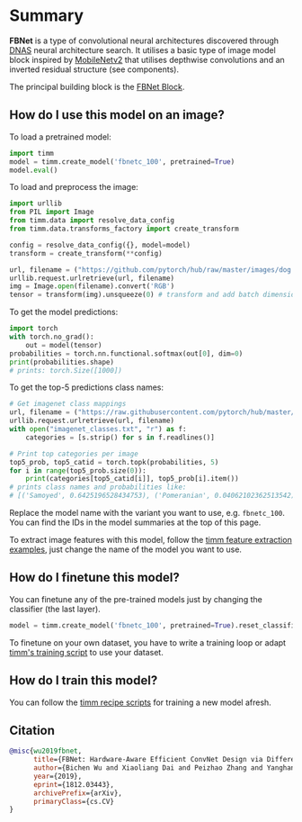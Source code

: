 # Summary

**FBNet** is a type of convolutional neural architectures discovered through [DNAS](https://paperswithcode.com/method/dnas) neural architecture search. It utilises a basic type of image model block inspired by [MobileNetv2](https://paperswithcode.com/method/mobilenetv2) that utilises depthwise convolutions and an inverted residual structure (see components).

The principal building block is the [FBNet Block](https://paperswithcode.com/method/fbnet-block).

## How do I use this model on an image?
To load a pretrained model:

```python
import timm
model = timm.create_model('fbnetc_100', pretrained=True)
model.eval()
```

To load and preprocess the image:
```python 
import urllib
from PIL import Image
from timm.data import resolve_data_config
from timm.data.transforms_factory import create_transform

config = resolve_data_config({}, model=model)
transform = create_transform(**config)

url, filename = ("https://github.com/pytorch/hub/raw/master/images/dog.jpg", "dog.jpg")
urllib.request.urlretrieve(url, filename)
img = Image.open(filename).convert('RGB')
tensor = transform(img).unsqueeze(0) # transform and add batch dimension
```

To get the model predictions:
```python
import torch
with torch.no_grad():
    out = model(tensor)
probabilities = torch.nn.functional.softmax(out[0], dim=0)
print(probabilities.shape)
# prints: torch.Size([1000])
```

To get the top-5 predictions class names:
```python
# Get imagenet class mappings
url, filename = ("https://raw.githubusercontent.com/pytorch/hub/master/imagenet_classes.txt", "imagenet_classes.txt")
urllib.request.urlretrieve(url, filename) 
with open("imagenet_classes.txt", "r") as f:
    categories = [s.strip() for s in f.readlines()]

# Print top categories per image
top5_prob, top5_catid = torch.topk(probabilities, 5)
for i in range(top5_prob.size(0)):
    print(categories[top5_catid[i]], top5_prob[i].item())
# prints class names and probabilities like:
# [('Samoyed', 0.6425196528434753), ('Pomeranian', 0.04062102362513542), ('keeshond', 0.03186424449086189), ('white wolf', 0.01739676296710968), ('Eskimo dog', 0.011717947199940681)]
```

Replace the model name with the variant you want to use, e.g. `fbnetc_100`. You can find the IDs in the model summaries at the top of this page.

To extract image features with this model, follow the [timm feature extraction examples](https://rwightman.github.io/pytorch-image-models/feature_extraction/), just change the name of the model you want to use.

## How do I finetune this model?
You can finetune any of the pre-trained models just by changing the classifier (the last layer).
```python
model = timm.create_model('fbnetc_100', pretrained=True).reset_classifier(NUM_FINETUNE_CLASSES)
```
To finetune on your own dataset, you have to write a training loop or adapt [timm's training
script](https://github.com/rwightman/pytorch-image-models/blob/master/train.py) to use your dataset.

## How do I train this model?

You can follow the [timm recipe scripts](https://rwightman.github.io/pytorch-image-models/scripts/) for training a new model afresh.

## Citation

```BibTeX
@misc{wu2019fbnet,
      title={FBNet: Hardware-Aware Efficient ConvNet Design via Differentiable Neural Architecture Search}, 
      author={Bichen Wu and Xiaoliang Dai and Peizhao Zhang and Yanghan Wang and Fei Sun and Yiming Wu and Yuandong Tian and Peter Vajda and Yangqing Jia and Kurt Keutzer},
      year={2019},
      eprint={1812.03443},
      archivePrefix={arXiv},
      primaryClass={cs.CV}
}
```

<!--
Models:
- Name: fbnetc_100
  Metadata:
    FLOPs: 508940064
    Epochs: 360
    Batch Size: 256
    Training Data:
    - ImageNet
    Training Techniques:
    - SGD with Momentum
    - Weight Decay
    Training Resources: 8x GPUs
    Architecture:
    - 1x1 Convolution
    - Convolution
    - Dense Connections
    - Dropout
    - FBNet Block
    - Global Average Pooling
    - Softmax
    File Size: 22525094
    Tasks:
    - Image Classification
    ID: fbnetc_100
    LR: 0.1
    Layers: 22
    Dropout: 0.2
    Crop Pct: '0.875'
    Momentum: 0.9
    Image Size: '224'
    Weight Decay: 0.0005
    Interpolation: bilinear
  Code: https://github.com/rwightman/pytorch-image-models/blob/9a25fdf3ad0414b4d66da443fe60ae0aa14edc84/timm/models/efficientnet.py#L985
  In Collection: FBNet
Collections:
- Name: FBNet
  Paper:
    title: 'FBNet: Hardware-Aware Efficient ConvNet Design via Differentiable Neural
      Architecture Search'
    url: https://paperswithcode.com//paper/fbnet-hardware-aware-efficient-convnet-design
  type: model-index
Type: model-index
-->